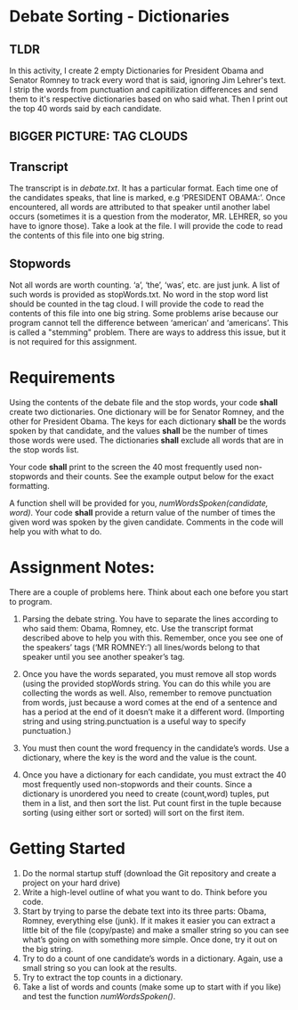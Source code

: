 # Debate Sorting - Dictionaries

## TLDR
In this activity, I create 2 empty Dictionaries for President Obama and Senator Romney to track every word that is said, ignoring Jim Lehrer's text. I strip the words from punctuation and capitilization differences and send them to it's respective dictionaries based on who said what. Then I print out the top 40 words said by each candidate.

## BIGGER PICTURE: TAG CLOUDS

## Transcript
The transcript is in *debate.txt*. It has a particular format. Each time one of the candidates speaks, that line is marked, e.g ‘PRESIDENT OBAMA:’. Once encountered, all words are attributed to that speaker until another label occurs (sometimes it is a question from the moderator, MR. LEHRER, so you have to ignore those). Take a look at the file.  I will provide the code to read the contents of this file into one big string.

## Stopwords
Not all words are worth counting. ‘a’, ‘the’, ‘was’, etc. are just junk. A list of such words is provided as stopWords.txt. No word in the stop word list should be counted in the tag cloud. I will provide the code to read the contents of this file into one big string. Some problems arise because our program cannot tell the difference between ‘american’ and ‘americans’. This is called a "stemming" problem. There are ways to address this issue, but it is not required for this assignment. 

# Requirements
Using the contents of the debate file and the stop words, your code **shall** create two dictionaries. One dictionary will be for Senator Romney, and the other for President Obama.  The keys for each dictionary **shall** be the words spoken by that candidate, and the values **shall** be the number of times those words were used.  The dictionaries **shall** exclude all words that are in the stop words list.

Your code **shall** print to the screen the 40 most frequently used non-stopwords and their counts.  See the example output below for the exact formatting.

A function shell will be provided for you, _numWordsSpoken(candidate, word)_.  Your code **shall** provide a return value of the number of times the given word was spoken by the given candidate. Comments in the code will help you with what to do.

# Assignment Notes: 
There are a couple of problems here. Think about each one before you start to program. 
 
1. Parsing the debate string. You have to separate the lines according to who said them: Obama, Romney, etc. Use the transcript format described above to help you with this. Remember, once you see one of the speakers’ tags (‘MR ROMNEY:’) all lines/words belong to that speaker until you see another speaker’s tag.

2. Once you have the words separated, you must remove all stop words (using the provided stopWords string. You can do this while you are collecting the words as well.  Also, remember to remove punctuation from words, just because a word comes at the end of a sentence and has a period at the end of it doesn’t make it a different word. (Importing string and using string.punctuation is a useful way to specify punctuation.)

3. You must then count the word frequency in the candidate’s words. Use a dictionary, where the key is the word and the value is the count.

4. Once you have a dictionary for each candidate, you must extract the 40 most frequently used non-stopwords and their counts.   Since a dictionary is unordered you need to create (count,word) tuples, put them in a list, and then sort the list.  Put count first in the tuple because sorting (using either sort or sorted) will sort on the first item.

# Getting Started 
1. Do the normal startup stuff (download the Git repository and create a project on your hard drive) 
2. Write a high-level outline of what you want to do. Think before you code. 
3. Start by trying to parse the debate text into its three parts: Obama, Romney, everything else (junk). If it makes it easier you can extract a little bit of the file (copy/paste) and make a smaller string so you can see what’s going on with something more simple. Once done, try it out on the big string.
4. Try to do a count of one candidate’s words in a dictionary. Again, use a small string so you can look at the results.
5. Try to extract the top counts in a dictionary.
6. Take a list of words and counts (make some up to start with if you like) and test the function _numWordsSpoken()_.
